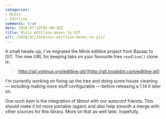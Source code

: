 ```yaml
---
categories:
- Minix
- Editline
comments: true
date: 2010-07-19T02:40:36Z
title: Minix editline moves to GIT
url: /2010/07/19/minix-editline-moves-to-git/
---
```


A small heads-up, I've migrated the Minix editline project from Bazaar
to GIT.  The new URL for keeping tabs on your favourite free
`readline()` clone is:

> [http://git.vmlinux.org/editline.git/](http://git.troglobit.com/editline.git)

I'm currently working on fixing up the tree and doing some house
cleaning &mdash; including making more stuff configurable &mdash; before
releasing a 1.14.0 later on.

One such item is the integration of libtool with our autoconf friends.
This should make it lot more portable (again) and also help smooth a
merge with other sources for this library.  More on that as well later,
hopefully.
